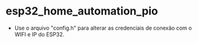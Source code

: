 # esp32_home_automation_pio

 - Use o arquivo "config.h" para alterar as credenciais de conexão com o WIFI e IP do ESP32.
